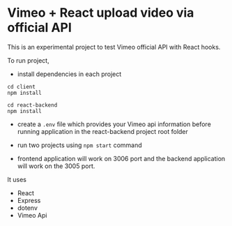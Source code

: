 # Vimeo + React upload video via official API

This is an experimental project to test Vimeo official API with React hooks.

To run project,

- install dependencies in each project

```
cd client
npm install

cd react-backend
npm install
```

- create a `.env` file which provides your Vimeo api information before running application in the react-backend project root folder

- run two projects using `npm start` command

- frontend application will work on 3006 port and the backend application will work on the 3005 port.

It uses

- React
- Express
- dotenv
- Vimeo Api
